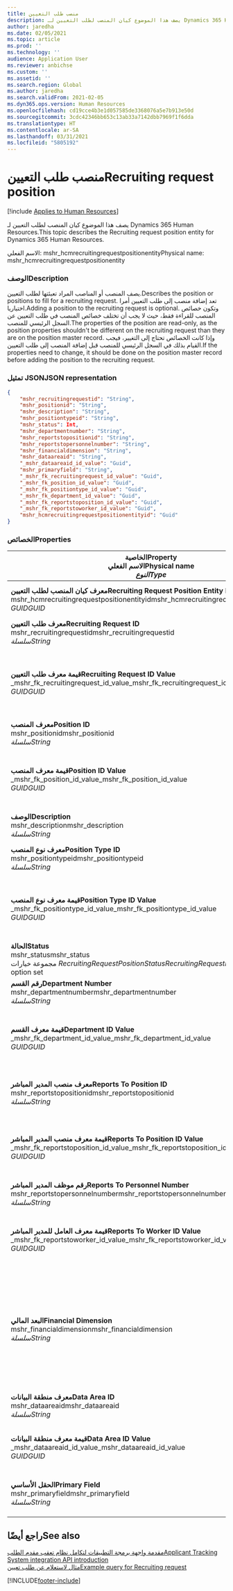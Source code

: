 ```yaml
---
title: منصب طلب التعيين
description: يصف هذا الموضوع كيان المنصب لطلب التعيين لـ Dynamics 365 Human Resources.
author: jaredha
ms.date: 02/05/2021
ms.topic: article
ms.prod: ''
ms.technology: ''
audience: Application User
ms.reviewer: anbichse
ms.custom: ''
ms.assetid: ''
ms.search.region: Global
ms.author: jaredha
ms.search.validFrom: 2021-02-05
ms.dyn365.ops.version: Human Resources
ms.openlocfilehash: cd19cce4b3e1d057585de3368076a5e7b913e50d
ms.sourcegitcommit: 3cdc42346bb653c13ab33a7142dbb7969f1f6dda
ms.translationtype: HT
ms.contentlocale: ar-SA
ms.lasthandoff: 03/31/2021
ms.locfileid: "5805192"
---
```

# <a name="recruiting-request-position"></a><span data-ttu-id="347d4-103">منصب طلب التعيين</span><span class="sxs-lookup"><span data-stu-id="347d4-103">Recruiting request position</span></span>

[!include [Applies to Human Resources](../includes/applies-to-hr.md)]

<span data-ttu-id="347d4-104">يصف هذا الموضوع كيان المنصب لطلب التعيين لـ Dynamics 365 Human Resources.</span><span class="sxs-lookup"><span data-stu-id="347d4-104">This topic describes the Recruiting request position entity for Dynamics 365 Human Resources.</span></span>

<span data-ttu-id="347d4-105">الاسم الفعلي: mshr_hcmrecruitingrequestpositionentity</span><span class="sxs-lookup"><span data-stu-id="347d4-105">Physical name: mshr_hcmrecruitingrequestpositionentity</span></span>

### <a name="description"></a><span data-ttu-id="347d4-106">الوصف</span><span class="sxs-lookup"><span data-stu-id="347d4-106">Description</span></span>

<span data-ttu-id="347d4-107">يصف المنصب أو المناصب المراد تعبئتها لطلب التعيين.</span><span class="sxs-lookup"><span data-stu-id="347d4-107">Describes the position or positions to fill for a recruiting request.</span></span> <span data-ttu-id="347d4-108">تعد إضافة منصب إلى طلب التعيين أمرا اختياريا.</span><span class="sxs-lookup"><span data-stu-id="347d4-108">Adding a position to the recruiting request is optional.</span></span> <span data-ttu-id="347d4-109">وتكون خصائص المنصب للقراءة فقط، حيث لا يجب أن تختلف خصائص المنصب في طلب التعيين عن السجل الرئيسي للمنصب.</span><span class="sxs-lookup"><span data-stu-id="347d4-109">The properties of the position are read-only, as the position properties shouldn't be different on the recruiting request than they are on the position master record.</span></span> <span data-ttu-id="347d4-110">وإذا كانت الخصائص تحتاج إلى التغيير، فيجب القيام بذلك في السجل الرئيسي للمنصب قبل إضافة المنصب إلى طلب التعيين.</span><span class="sxs-lookup"><span data-stu-id="347d4-110">If the properties need to change, it should be done on the position master record before adding the position to the recruiting request.</span></span>

### <a name="json-representation"></a><span data-ttu-id="347d4-111">تمثيل JSON</span><span class="sxs-lookup"><span data-stu-id="347d4-111">JSON representation</span></span>
```json
{
    "mshr_recruitingrequestid": "String",
    "mshr_positionid": "String",
    "mshr_description": "String",
    "mshr_positiontypeid": "String",
    "mshr_status": Int,
    "mshr_departmentnumber": "String",
    "mshr_reportstopositionid": "String",
    "mshr_reportstopersonnelnumber": "String",
    "mshr_financialdimension": "String",
    "mshr_dataareaid": "String",
    "_mshr_dataareaid_id_value": "Guid",
    "mshr_primaryfield": "String",
    "_mshr_fk_recruitingrequest_id_value": "Guid",
    "_mshr_fk_position_id_value": "Guid",
    "_mshr_fk_positiontype_id_value": "Guid",
    "_mshr_fk_department_id_value": "Guid",
    "_mshr_fk_reportstoposition_id_value": "Guid",
    "_mshr_fk_reportstoworker_id_value": "Guid",
    "mshr_hcmrecruitingrequestpositionentityid": "Guid"
}
```

### <a name="properties"></a><span data-ttu-id="347d4-112">الخصائص</span><span class="sxs-lookup"><span data-stu-id="347d4-112">Properties</span></span>

| <span data-ttu-id="347d4-113">الخاصية</span><span class="sxs-lookup"><span data-stu-id="347d4-113">Property</span></span><br><span data-ttu-id="347d4-114">**الاسم الفعلي**</span><span class="sxs-lookup"><span data-stu-id="347d4-114">**Physical name**</span></span><br><span data-ttu-id="347d4-115">**_النوع_**</span><span class="sxs-lookup"><span data-stu-id="347d4-115">**_Type_**</span></span> | <span data-ttu-id="347d4-116">استخدام</span><span class="sxs-lookup"><span data-stu-id="347d4-116">Use</span></span> | <span data-ttu-id="347d4-117">الوصف</span><span class="sxs-lookup"><span data-stu-id="347d4-117">Description</span></span> |
| --- | --- | --- |
| <span data-ttu-id="347d4-118">**معرف كيان المنصب لطلب التعيين**</span><span class="sxs-lookup"><span data-stu-id="347d4-118">**Recruiting Request Position Entity ID**</span></span><br><span data-ttu-id="347d4-119">mshr_hcmrecruitingrequestpositionentityid</span><span class="sxs-lookup"><span data-stu-id="347d4-119">mshr_hcmrecruitingrequestpositionentityid</span></span><br><span data-ttu-id="347d4-120">*GUID*</span><span class="sxs-lookup"><span data-stu-id="347d4-120">*GUID*</span></span> | <span data-ttu-id="347d4-121">للقراءة فقط</span><span class="sxs-lookup"><span data-stu-id="347d4-121">Read-only</span></span><br><span data-ttu-id="347d4-122">مطلوب</span><span class="sxs-lookup"><span data-stu-id="347d4-122">Required</span></span> |    <span data-ttu-id="347d4-123">المعرف الفريد المنشأ بواسطة النظام لسجل منصب طلب التعيين.</span><span class="sxs-lookup"><span data-stu-id="347d4-123">System-generated identifier of the recruiting request position record.</span></span> |
| <span data-ttu-id="347d4-124">**معرف طلب التعيين**</span><span class="sxs-lookup"><span data-stu-id="347d4-124">**Recruiting Request ID**</span></span><br><span data-ttu-id="347d4-125">mshr_recruitingrequestid</span><span class="sxs-lookup"><span data-stu-id="347d4-125">mshr_recruitingrequestid</span></span><br><span data-ttu-id="347d4-126">*سلسلة*</span><span class="sxs-lookup"><span data-stu-id="347d4-126">*String*</span></span> | <span data-ttu-id="347d4-127">الكتابة مرة واحدة</span><span class="sxs-lookup"><span data-stu-id="347d4-127">Write-once</span></span><br><span data-ttu-id="347d4-128">مطلوب</span><span class="sxs-lookup"><span data-stu-id="347d4-128">Required</span></span> | <span data-ttu-id="347d4-129">المعرف الفريد القابل للقراءة من قبل المستخدم لطلب التعيين.</span><span class="sxs-lookup"><span data-stu-id="347d4-129">The user-readable unique identifier of the recruiting request.</span></span> |
| <span data-ttu-id="347d4-130">**قيمة معرف طلب التعيين**</span><span class="sxs-lookup"><span data-stu-id="347d4-130">**Recruiting Request ID Value**</span></span><br><span data-ttu-id="347d4-131">_mshr_fk_recruitingrequest_id_value</span><span class="sxs-lookup"><span data-stu-id="347d4-131">_mshr_fk_recruitingrequest_id_value</span></span><br><span data-ttu-id="347d4-132">*GUID*</span><span class="sxs-lookup"><span data-stu-id="347d4-132">*GUID*</span></span> | <span data-ttu-id="347d4-133">للقراءة فقط</span><span class="sxs-lookup"><span data-stu-id="347d4-133">Read-only</span></span><br><span data-ttu-id="347d4-134">مطلوب</span><span class="sxs-lookup"><span data-stu-id="347d4-134">Required</span></span><br><span data-ttu-id="347d4-135">المفتاح الخارجي: mshr_hcmrecruitingrequestentityid لكيان mshr_hcmrecruitingrequestentity</span><span class="sxs-lookup"><span data-stu-id="347d4-135">Foreign key: mshr_hcmrecruitingrequestentityid of mshr_hcmrecruitingrequestentity entity</span></span> | <span data-ttu-id="347d4-136">المعرف الفريد المنشأ بواسطة النظام لطلب التعيين الذي سيتم تعيين المنصب له.</span><span class="sxs-lookup"><span data-stu-id="347d4-136">System-generated identifier of the recruiting request to which the position is assigned.</span></span> |
| <span data-ttu-id="347d4-137">**معرف المنصب**</span><span class="sxs-lookup"><span data-stu-id="347d4-137">**Position ID**</span></span><br><span data-ttu-id="347d4-138">mshr_positionid</span><span class="sxs-lookup"><span data-stu-id="347d4-138">mshr_positionid</span></span><br><span data-ttu-id="347d4-139">*سلسلة*</span><span class="sxs-lookup"><span data-stu-id="347d4-139">*String*</span></span> | <span data-ttu-id="347d4-140">الكتابة مرة واحدة</span><span class="sxs-lookup"><span data-stu-id="347d4-140">Write-once</span></span><br><span data-ttu-id="347d4-141">مطلوب</span><span class="sxs-lookup"><span data-stu-id="347d4-141">Required</span></span> | <span data-ttu-id="347d4-142">المعرف الفريد القابل للقراءة من قبل المستخدم للمنصب.</span><span class="sxs-lookup"><span data-stu-id="347d4-142">The user-readable unique identifier of the position.</span></span> |
| <span data-ttu-id="347d4-143">**قيمة معرف المنصب**</span><span class="sxs-lookup"><span data-stu-id="347d4-143">**Position ID Value**</span></span><br><span data-ttu-id="347d4-144">_mshr_fk_position_id_value</span><span class="sxs-lookup"><span data-stu-id="347d4-144">_mshr_fk_position_id_value</span></span><br><span data-ttu-id="347d4-145">*GUID*</span><span class="sxs-lookup"><span data-stu-id="347d4-145">*GUID*</span></span> | <span data-ttu-id="347d4-146">للقراءة فقط</span><span class="sxs-lookup"><span data-stu-id="347d4-146">Read-only</span></span><br><span data-ttu-id="347d4-147">مطلوب</span><span class="sxs-lookup"><span data-stu-id="347d4-147">Required</span></span><br><span data-ttu-id="347d4-148">المفتاح الخارجي: mshr_hcmpositionv2entityid لكيان mshr_hcmpositionv2entity</span><span class="sxs-lookup"><span data-stu-id="347d4-148">Foreign key: mshr_hcmpositionv2entityid of mshr_hcmpositionv2entity entity</span></span> | <span data-ttu-id="347d4-149">المعرف الذي تم إنشاؤه بواسطة النظام للمنصب.</span><span class="sxs-lookup"><span data-stu-id="347d4-149">System-generated identifier of the position.</span></span> |
| <span data-ttu-id="347d4-150">**‏‏الوصف**</span><span class="sxs-lookup"><span data-stu-id="347d4-150">**Description**</span></span><br><span data-ttu-id="347d4-151">mshr_description</span><span class="sxs-lookup"><span data-stu-id="347d4-151">mshr_description</span></span><br><span data-ttu-id="347d4-152">*سلسلة*</span><span class="sxs-lookup"><span data-stu-id="347d4-152">*String*</span></span> | <span data-ttu-id="347d4-153">للقراءة فقط</span><span class="sxs-lookup"><span data-stu-id="347d4-153">Read-only</span></span><br><span data-ttu-id="347d4-154">مطلوب</span><span class="sxs-lookup"><span data-stu-id="347d4-154">Required</span></span> | <span data-ttu-id="347d4-155">وصف المنصب.</span><span class="sxs-lookup"><span data-stu-id="347d4-155">The position description.</span></span> |
| <span data-ttu-id="347d4-156">**معرف نوع المنصب**</span><span class="sxs-lookup"><span data-stu-id="347d4-156">**Position Type ID**</span></span><br><span data-ttu-id="347d4-157">mshr_positiontypeid</span><span class="sxs-lookup"><span data-stu-id="347d4-157">mshr_positiontypeid</span></span><br><span data-ttu-id="347d4-158">*سلسلة*</span><span class="sxs-lookup"><span data-stu-id="347d4-158">*String*</span></span> | <span data-ttu-id="347d4-159">للقراءة فقط</span><span class="sxs-lookup"><span data-stu-id="347d4-159">Read-only</span></span><br><span data-ttu-id="347d4-160">اختياري</span><span class="sxs-lookup"><span data-stu-id="347d4-160">Optional</span></span> | <span data-ttu-id="347d4-161">المعرف الفريد القابل للقراءة من قبل المستخدم لنوع هذا المنصب.</span><span class="sxs-lookup"><span data-stu-id="347d4-161">The user-readable unique identifier of the position type for this position.</span></span> |
| <span data-ttu-id="347d4-162">**قيمة معرف نوع المنصب**</span><span class="sxs-lookup"><span data-stu-id="347d4-162">**Position Type ID Value**</span></span><br><span data-ttu-id="347d4-163">_mshr_fk_positiontype_id_value</span><span class="sxs-lookup"><span data-stu-id="347d4-163">_mshr_fk_positiontype_id_value</span></span><br><span data-ttu-id="347d4-164">*GUID*</span><span class="sxs-lookup"><span data-stu-id="347d4-164">*GUID*</span></span> | <span data-ttu-id="347d4-165">للقراءة فقط</span><span class="sxs-lookup"><span data-stu-id="347d4-165">Read-only</span></span><br><span data-ttu-id="347d4-166">اختياري</span><span class="sxs-lookup"><span data-stu-id="347d4-166">Optional</span></span><br><span data-ttu-id="347d4-167">المفتاح الخارجي: mshr_hcmpositiontypeentityid لكيان mshr_hcmpositiontypeentity</span><span class="sxs-lookup"><span data-stu-id="347d4-167">Foreign key: mshr_hcmpositiontypeentityid of mshr_hcmpositiontypeentity entity</span></span> | <span data-ttu-id="347d4-168">المعرف الفريد المنشأ بواسطة النظام لنوع هذا المنصب.</span><span class="sxs-lookup"><span data-stu-id="347d4-168">A system-generated unique identifier of the position type for this position.</span></span> |
| <span data-ttu-id="347d4-169">**الحالة**</span><span class="sxs-lookup"><span data-stu-id="347d4-169">**Status**</span></span><br><span data-ttu-id="347d4-170">mshr_status</span><span class="sxs-lookup"><span data-stu-id="347d4-170">mshr_status</span></span><br><span data-ttu-id="347d4-171">مجموعة خيارات *RecruitingRequestPositionStatus*</span><span class="sxs-lookup"><span data-stu-id="347d4-171">*RecruitingRequestPositionStatus* option set</span></span> | <span data-ttu-id="347d4-172">قراءة/كتابة</span><span class="sxs-lookup"><span data-stu-id="347d4-172">Read/write</span></span><br><span data-ttu-id="347d4-173">مطلوب</span><span class="sxs-lookup"><span data-stu-id="347d4-173">Required</span></span> | <span data-ttu-id="347d4-174">حاله المنصب لطلب التعيين.</span><span class="sxs-lookup"><span data-stu-id="347d4-174">Status of the position for the recruiting request.</span></span> |
| <span data-ttu-id="347d4-175">**رقم القسم**</span><span class="sxs-lookup"><span data-stu-id="347d4-175">**Department Number**</span></span><br><span data-ttu-id="347d4-176">mshr_departmentnumber</span><span class="sxs-lookup"><span data-stu-id="347d4-176">mshr_departmentnumber</span></span><br><span data-ttu-id="347d4-177">*سلسلة*</span><span class="sxs-lookup"><span data-stu-id="347d4-177">*String*</span></span> | <span data-ttu-id="347d4-178">للقراءة فقط</span><span class="sxs-lookup"><span data-stu-id="347d4-178">Read-only</span></span><br><span data-ttu-id="347d4-179">اختياري</span><span class="sxs-lookup"><span data-stu-id="347d4-179">Optional</span></span><br> | <span data-ttu-id="347d4-180">رقم القسم للمنصب.</span><span class="sxs-lookup"><span data-stu-id="347d4-180">The department number of the position.</span></span> |
| <span data-ttu-id="347d4-181">**قيمة معرف القسم**</span><span class="sxs-lookup"><span data-stu-id="347d4-181">**Department ID Value**</span></span><br><span data-ttu-id="347d4-182">_mshr_fk_department_id_value</span><span class="sxs-lookup"><span data-stu-id="347d4-182">_mshr_fk_department_id_value</span></span><br><span data-ttu-id="347d4-183">*GUID*</span><span class="sxs-lookup"><span data-stu-id="347d4-183">*GUID*</span></span> | <span data-ttu-id="347d4-184">للقراءة فقط</span><span class="sxs-lookup"><span data-stu-id="347d4-184">Read-only</span></span><br><span data-ttu-id="347d4-185">اختياري</span><span class="sxs-lookup"><span data-stu-id="347d4-185">Optional</span></span><br><span data-ttu-id="347d4-186">المفتاح الخارجي: mshr_omdepartmententityid لكيان mshr_omdepartmententity</span><span class="sxs-lookup"><span data-stu-id="347d4-186">Foreign key: mshr_omdepartmententityid of mshr_omdepartmententity entity</span></span> | <span data-ttu-id="347d4-187">المعرف الفريد المنشأ بواسطة النظام للقسم الخاص بالمنصب.</span><span class="sxs-lookup"><span data-stu-id="347d4-187">System-generated unique identifier of the department of the position.</span></span> |
| <span data-ttu-id="347d4-188">**معرف منصب المدير المباشر**</span><span class="sxs-lookup"><span data-stu-id="347d4-188">**Reports To Position ID**</span></span><br><span data-ttu-id="347d4-189">mshr_reportstopositionid</span><span class="sxs-lookup"><span data-stu-id="347d4-189">mshr_reportstopositionid</span></span><br><span data-ttu-id="347d4-190">*سلسلة*</span><span class="sxs-lookup"><span data-stu-id="347d4-190">*String*</span></span> | <span data-ttu-id="347d4-191">للقراءة فقط</span><span class="sxs-lookup"><span data-stu-id="347d4-191">Read-only</span></span><br><span data-ttu-id="347d4-192">مطلوب</span><span class="sxs-lookup"><span data-stu-id="347d4-192">Required</span></span> | <span data-ttu-id="347d4-193">معرف قابلة للقراءة بواسطة المستخدم للمنصب الذي يتبعه المنصب الجاري تعيينه في التدرج الهرمي للمؤسسة.</span><span class="sxs-lookup"><span data-stu-id="347d4-193">The user-readable ID of the position to which the recruited position reports in the organizational hierarchy.</span></span> |
| <span data-ttu-id="347d4-194">**قيمة معرف منصب المدير المباشر**</span><span class="sxs-lookup"><span data-stu-id="347d4-194">**Reports To Position ID Value**</span></span><br><span data-ttu-id="347d4-195">_mshr_fk_reportstoposition_id_value</span><span class="sxs-lookup"><span data-stu-id="347d4-195">_mshr_fk_reportstoposition_id_value</span></span><br><span data-ttu-id="347d4-196">*GUID*</span><span class="sxs-lookup"><span data-stu-id="347d4-196">*GUID*</span></span> | <span data-ttu-id="347d4-197">للقراءة فقط</span><span class="sxs-lookup"><span data-stu-id="347d4-197">Read-only</span></span><br><span data-ttu-id="347d4-198">مطلوب</span><span class="sxs-lookup"><span data-stu-id="347d4-198">Required</span></span><br><span data-ttu-id="347d4-199">المفتاح الخارجي: mshr_hcmpositionv2entityid لكيان mshr_hcmpositionv2entity</span><span class="sxs-lookup"><span data-stu-id="347d4-199">Foreign key: mshr_hcmpositionv2entityid of mshr_hcmpositionv2entity entity</span></span> | <span data-ttu-id="347d4-200">المعرف المنشأ بواسطة النظام للمنصب الذي يتبعه المنصب الجاري تعيينه.</span><span class="sxs-lookup"><span data-stu-id="347d4-200">The system-generated ID of the position to which the recruited position reports.</span></span> |
| <span data-ttu-id="347d4-201">**رقم موظف المدير المباشر**</span><span class="sxs-lookup"><span data-stu-id="347d4-201">**Reports To Personnel Number**</span></span><br><span data-ttu-id="347d4-202">mshr_reportstopersonnelnumber</span><span class="sxs-lookup"><span data-stu-id="347d4-202">mshr_reportstopersonnelnumber</span></span><br><span data-ttu-id="347d4-203">*سلسلة*</span><span class="sxs-lookup"><span data-stu-id="347d4-203">*String*</span></span> | <span data-ttu-id="347d4-204">للقراءة فقط</span><span class="sxs-lookup"><span data-stu-id="347d4-204">Read-only</span></span><br><span data-ttu-id="347d4-205">مطلوب</span><span class="sxs-lookup"><span data-stu-id="347d4-205">Required</span></span> | <span data-ttu-id="347d4-206">معرف العامل للعامل الذي سيتبعه المرشح الذي تم تعيينه.</span><span class="sxs-lookup"><span data-stu-id="347d4-206">The worker ID of the worker to which the hired candidate will report.</span></span> |
| <span data-ttu-id="347d4-207">**قيمة معرف العامل للمدير المباشر**</span><span class="sxs-lookup"><span data-stu-id="347d4-207">**Reports To Worker ID Value**</span></span><br><span data-ttu-id="347d4-208">_mshr_fk_reportstoworker_id_value</span><span class="sxs-lookup"><span data-stu-id="347d4-208">_mshr_fk_reportstoworker_id_value</span></span><br><span data-ttu-id="347d4-209">*GUID*</span><span class="sxs-lookup"><span data-stu-id="347d4-209">*GUID*</span></span> | <span data-ttu-id="347d4-210">للقراءة فقط</span><span class="sxs-lookup"><span data-stu-id="347d4-210">Read-only</span></span><br><span data-ttu-id="347d4-211">مطلوب</span><span class="sxs-lookup"><span data-stu-id="347d4-211">Required</span></span><br><span data-ttu-id="347d4-212">المفتاح الخارجي mshr_hcmworkerbaseentityid للكيان mshr_hcmworkerbaseentity</span><span class="sxs-lookup"><span data-stu-id="347d4-212">Foreign key: mshr_hcmworkerbaseentityid of mshr_hcmworkerbaseentity entity</span></span> | <span data-ttu-id="347d4-213">معرف منشأ بواسطة النظام للعامل الذي سيتبعه المرشح الذي تم تعيينه.</span><span class="sxs-lookup"><span data-stu-id="347d4-213">System-generated ID of the worker to which the hired candidate will report.</span></span> |
| <span data-ttu-id="347d4-214">**البعد المالي**</span><span class="sxs-lookup"><span data-stu-id="347d4-214">**Financial Dimension**</span></span><br><span data-ttu-id="347d4-215">mshr_financialdimension</span><span class="sxs-lookup"><span data-stu-id="347d4-215">mshr_financialdimension</span></span><br><span data-ttu-id="347d4-216">*سلسلة*</span><span class="sxs-lookup"><span data-stu-id="347d4-216">*String*</span></span> | <span data-ttu-id="347d4-217">للقراءة فقط</span><span class="sxs-lookup"><span data-stu-id="347d4-217">Read-only</span></span><br><span data-ttu-id="347d4-218">اختياري</span><span class="sxs-lookup"><span data-stu-id="347d4-218">Optional</span></span> | <span data-ttu-id="347d4-219">البعد المالي (على سبيل المثال، مركز التكلفة) المخصص للمنصب.</span><span class="sxs-lookup"><span data-stu-id="347d4-219">The financial dimension (for example, cost center) assigned to the position.</span></span> <span data-ttu-id="347d4-220">يتم تعيين البعد المالي لكل منصب لكل كيان قانوني.</span><span class="sxs-lookup"><span data-stu-id="347d4-220">The financial dimension is assigned for each position per legal entity.</span></span> <span data-ttu-id="347d4-221">يمكن الوصول إلى مراكز التكلفة المحددة في الأبعاد من خلال كيان mshr_dimattributeomcostcenterentity.</span><span class="sxs-lookup"><span data-stu-id="347d4-221">Cost centers that are defined in dimensions are accessible through the mshr_dimattributeomcostcenterentity entity.</span></span> |
| <span data-ttu-id="347d4-222">**معرف منطقة البيانات**</span><span class="sxs-lookup"><span data-stu-id="347d4-222">**Data Area ID**</span></span><br><span data-ttu-id="347d4-223">mshr_dataareaid</span><span class="sxs-lookup"><span data-stu-id="347d4-223">mshr_dataareaid</span></span><br><span data-ttu-id="347d4-224">*سلسلة*</span><span class="sxs-lookup"><span data-stu-id="347d4-224">*String*</span></span> | <span data-ttu-id="347d4-225">قراءة/كتابة</span><span class="sxs-lookup"><span data-stu-id="347d4-225">Read/write</span></span><br><span data-ttu-id="347d4-226">اختياري</span><span class="sxs-lookup"><span data-stu-id="347d4-226">Optional</span></span> | <span data-ttu-id="347d4-227">يحدد الكيان القانوني (الشركة) الخاصة بمنصب طلب التعيين.</span><span class="sxs-lookup"><span data-stu-id="347d4-227">Specifies the legal entity (company) for the recruiting request position.</span></span> |
| <span data-ttu-id="347d4-228">**قيمة معرف منطقة البيانات**</span><span class="sxs-lookup"><span data-stu-id="347d4-228">**Data Area ID Value**</span></span><br><span data-ttu-id="347d4-229">_mshr_dataareaid_id_value</span><span class="sxs-lookup"><span data-stu-id="347d4-229">_mshr_dataareaid_id_value</span></span><br><span data-ttu-id="347d4-230">*GUID*</span><span class="sxs-lookup"><span data-stu-id="347d4-230">*GUID*</span></span> | <span data-ttu-id="347d4-231">للقراءة فقط</span><span class="sxs-lookup"><span data-stu-id="347d4-231">Read-only</span></span><br><span data-ttu-id="347d4-232">اختياري</span><span class="sxs-lookup"><span data-stu-id="347d4-232">Optional</span></span><br><span data-ttu-id="347d4-233">المفتاح الخارجي: cdm_companyid للكيان cdm_company</span><span class="sxs-lookup"><span data-stu-id="347d4-233">Foreign key: cdm_companyid of cdm_company entity</span></span> | <span data-ttu-id="347d4-234">قيمة GUID منشأة بواسطة النظام لتعرف الكيان القانوني (الشركة) لمنصب طلب التعيين.</span><span class="sxs-lookup"><span data-stu-id="347d4-234">System-generated GUID value identifying the legal entity (company) for the recruiting request position.</span></span> |
| <span data-ttu-id="347d4-235">**الحقل الأساسي**</span><span class="sxs-lookup"><span data-stu-id="347d4-235">**Primary Field**</span></span><br><span data-ttu-id="347d4-236">mshr_primaryfield</span><span class="sxs-lookup"><span data-stu-id="347d4-236">mshr_primaryfield</span></span><br><span data-ttu-id="347d4-237">*سلسلة*</span><span class="sxs-lookup"><span data-stu-id="347d4-237">*String*</span></span> | <span data-ttu-id="347d4-238">للقراءة فقط</span><span class="sxs-lookup"><span data-stu-id="347d4-238">Read-only</span></span><br><span data-ttu-id="347d4-239">مطلوب</span><span class="sxs-lookup"><span data-stu-id="347d4-239">Required</span></span> | <span data-ttu-id="347d4-240">سلسلة متصلة من قيمة طلب التعيين ومعرف المنصب كأسلوب آخر لتعريف السجل بشكل فريد.</span><span class="sxs-lookup"><span data-stu-id="347d4-240">Concatenation of Recruiting Request value and Position ID as another method to uniquely identify the record.</span></span> |

## <a name="see-also"></a><span data-ttu-id="347d4-241">راجع أيضًا</span><span class="sxs-lookup"><span data-stu-id="347d4-241">See also</span></span>

[<span data-ttu-id="347d4-242">مقدمة واجهة برمجة التطبيقات لتكامل نظام تعقب مقدم الطلب</span><span class="sxs-lookup"><span data-stu-id="347d4-242">Applicant Tracking System integration API introduction</span></span>](hr-admin-integration-ats-api-introduction.md)<br>
[<span data-ttu-id="347d4-243">مثال لاستعلام عن طلب تعيين</span><span class="sxs-lookup"><span data-stu-id="347d4-243">Example query for Recruiting request</span></span>](hr-admin-integration-ats-api-recruiting-request-example-query.md)



[!INCLUDE[footer-include](../includes/footer-banner.md)]